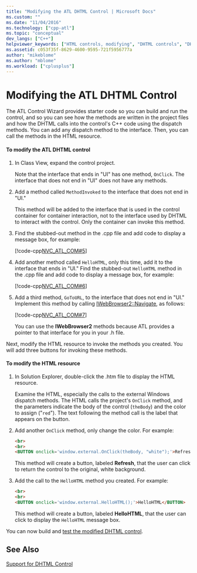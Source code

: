 ```yaml
---
title: "Modifying the ATL DHTML Control | Microsoft Docs"
ms.custom: ""
ms.date: "11/04/2016"
ms.technology: ["cpp-atl"]
ms.topic: "conceptual"
dev_langs: ["C++"]
helpviewer_keywords: ["HTML controls, modifying", "DHTML controls", "DHTML controls, modifying"]
ms.assetid: c053f35f-8629-4600-9595-721f5956777a
author: "mikeblome"
ms.author: "mblome"
ms.workload: ["cplusplus"]
---
```

# Modifying the ATL DHTML Control

The ATL Control Wizard provides starter code so you can build and run the control, and so you can see how the methods are written in the project files and how the DHTML calls into the control's C++ code using the dispatch methods. You can add any dispatch method to the interface. Then, you can call the methods in the HTML resource.

#### To modify the ATL DHTML control

1. In Class View, expand the control project.

   Note that the interface that ends in "UI" has one method, `OnClick`. The interface that does not end in "UI" does not have any methods.

2. Add a method called `MethodInvoked` to the interface that does not end in "UI."

   This method will be added to the interface that is used in the control container for container interaction, not to the interface used by DHTML to interact with the control. Only the container can invoke this method.

3. Find the stubbed-out method in the .cpp file and add code to display a message box, for example:

   [!code-cpp[NVC_ATL_COM#5](../atl/codesnippet/cpp/modifying-the-atl-dhtml-control_1.cpp)]

4. Add another method called `HelloHTML`, only this time, add it to the interface that ends in "UI." Find the stubbed-out `HelloHTML` method in the .cpp file and add code to display a message box, for example:

   [!code-cpp[NVC_ATL_COM#6](../atl/codesnippet/cpp/modifying-the-atl-dhtml-control_2.cpp)]

5. Add a third method, `GoToURL`, to the interface that does not end in "UI." Implement this method by calling [IWebBrowser2::Navigate](https://msdn.microsoft.com/library/aa752133.aspx), as follows:

   [!code-cpp[NVC_ATL_COM#7](../atl/codesnippet/cpp/modifying-the-atl-dhtml-control_3.cpp)]

   You can use the **IWebBrowser2** methods because ATL provides a pointer to that interface for you in your .h file.

Next, modify the HTML resource to invoke the methods you created. You will add three buttons for invoking these methods.  

#### To modify the HTML resource

1. In Solution Explorer, double-click the .htm file to display the HTML resource.

   Examine the HTML, especially the calls to the external Windows dispatch methods. The HTML calls the project's `OnClick` method, and the parameters indicate the body of the control (`theBody`) and the color to assign ("`red`"). The text following the method call is the label that appears on the button.

2. Add another `OnClick` method, only change the color. For example:

    ```html
    <br>
    <br>
    <BUTTON onclick='window.external.OnClick(theBody, "white");'>Refresh</BUTTON>
    ```

   This method will create a button, labeled **Refresh**, that the user can click to return the control to the original, white background.

3. Add the call to the `HelloHTML` method you created. For example:

    ```html
    <br>  
    <br>  
    <BUTTON onclick='window.external.HelloHTML();'>HelloHTML</BUTTON>  
    ```

   This method will create a button, labeled **HelloHTML**, that the user can click to display the `HelloHTML` message box.

You can now build and [test the modified DHTML control](../atl/testing-the-modified-atl-dhtml-control.md).

## See Also

[Support for DHTML Control](../atl/atl-support-for-dhtml-controls.md)
